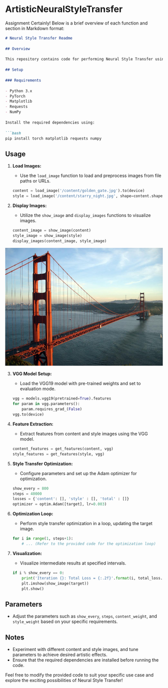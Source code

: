 # ArtisticNeuralStyleTransfer
Assignment
Certainly! Below is a brief overview of each function and section in Markdown format:

```markdown
# Neural Style Transfer Readme

## Overview

This repository contains code for performing Neural Style Transfer using PyTorch. Neural Style Transfer is a technique that blends the content of one image with the style of another, creating visually appealing results.

## Setup

### Requirements

- Python 3.x
- PyTorch
- Matplotlib
- Requests
- NumPy

Install the required dependencies using:

```bash
pip install torch matplotlib requests numpy
```

## Usage

1. **Load Images:**
   - Use the `load_image` function to load and preprocess images from file paths or URLs.

   ```python
   content = load_image('/content/golden_gate.jpg').to(device)
   style = load_image('/content/starry_night.jpg', shape=content.shape[-2:]).to(device)
   ```

2. **Display Images:**
   - Utilize the `show_image` and `display_images` functions to visualize images.

   ```python
   content_image = show_image(content)
   style_image = show_image(style)
   display_images(content_image, style_image)
   ```
![plot](./Input/golden_gate.jpg)


3. **VGG Model Setup:**
   - Load the VGG19 model with pre-trained weights and set to evaluation mode.

   ```python
   vgg = models.vgg19(pretrained=True).features
   for param in vgg.parameters():
       param.requires_grad_(False)
   vgg.to(device)
   ```

4. **Feature Extraction:**
   - Extract features from content and style images using the VGG model.

   ```python
   content_features = get_features(content, vgg)
   style_features = get_features(style, vgg)
   ```

5. **Style Transfer Optimization:**
   - Configure parameters and set up the Adam optimizer for optimization.

   ```python
   show_every = 800
   steps = 40000
   losses = {'content': [], 'style' : [], 'total' : []}
   optimizer = optim.Adam([target], lr=0.003)
   ```

6. **Optimization Loop:**
   - Perform style transfer optimization in a loop, updating the target image.

   ```python
   for i in range(1, steps+1):
       # ... (Refer to the provided code for the optimization loop)
   ```

7. **Visualization:**
   - Visualize intermediate results at specified intervals.

   ```python
   if i % show_every == 0:
       print('Iteration {}: Total Loss = {:.2f}'.format(i, total_loss.item()))
       plt.imshow(show_image(target))
       plt.show()
   ```

## Parameters

- Adjust the parameters such as `show_every`, `steps`, `content_weight`, and `style_weight` based on your specific requirements.

## Notes

- Experiment with different content and style images, and tune parameters to achieve desired artistic effects.
- Ensure that the required dependencies are installed before running the code.

Feel free to modify the provided code to suit your specific use case and explore the exciting possibilities of Neural Style Transfer!
```
